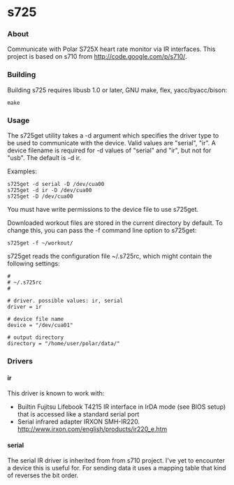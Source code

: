 
s725
====

### About

Communicate with Polar S725X heart rate monitor via IR interfaces.
This project is based on s710 from http://code.google.com/p/s710/.

### Building

Building s725 requires libusb 1.0 or later, GNU make, flex,
yacc/byacc/bison:

	make

### Usage

The s725get utility takes a -d argument which specifies the driver
type to be used to communicate with the device.  Valid values are
"serial", "ir".  A device filename is required for -d values of
"serial" and "ir", but not for "usb". The default is -d ir.

Examples:

	s725get -d serial -D /dev/cua00
	s725get -d ir -D /dev/cua00
	s725get -D /dev/cua00

You must have write permissions to the device file to use s725get.

Downloaded workout files are stored in the current directory by
default. To change this, you can pass the -f command line option to
s725get:

	s725get -f ~/workout/

s725get reads the configuration file ~/.s725rc, which might contain
the following settings:

	#
	# ~/.s725rc
	#

	# driver. possible values: ir, serial
	driver = ir

	# device file name
	device = "/dev/cua01"

    # output directory
    directory = "/home/user/polar/data/"

### Drivers

#### ir

This driver is known to work with:
  - Builtin Fujitsu Lifebook T4215 IR interface in IrDA mode (see BIOS
	setup) that is accessed like a standard serial port
  - Serial infrared adapter IRXON SMH-IR220.
	http://www.irxon.com/english/products/ir220_e.htm

#### serial

The serial IR driver is inherited from from s710 project. I've yet to
encounter a device this is useful for. For sending data it uses a
mapping table that kind of reverses the bit order.
